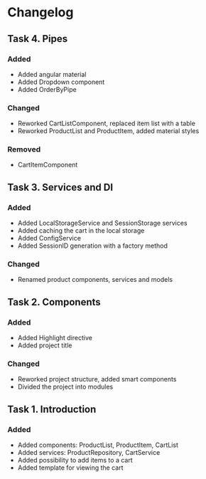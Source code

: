 # Changelog

## Task 4. Pipes
### Added
* Added angular material
* Added Dropdown component 
* Added OrderByPipe

### Changed
* Reworked CartListComponent, replaced item list with a table
* Reworked ProductList and ProductItem, added material styles

### Removed 
* CartItemComponent

## Task 3. Services and DI
### Added
* Added LocalStorageService and SessionStorage services
* Added caching the cart in the local storage
* Added ConfigService
* Added SessionID generation with a factory method

### Changed
* Renamed product components, services and models

## Task 2. Components
### Added
* Added Highlight directive
* Added project title

### Changed
* Reworked project structure, added smart components
* Divided the project into modules

## Task 1. Introduction
### Added
* Added components: ProductList, ProductItem, CartList
* Added services: ProductRepository, CartService
* Added possibility to add items to a cart 
* Added template for viewing the cart
